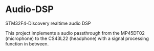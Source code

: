 # Audio-DSP

STM32F4-Discovery realtime audio DSP

This project implements a audio passthrough from the MP45DT02 (microphone) to the CS43L22 (headphone) with a signal processing function in between.

